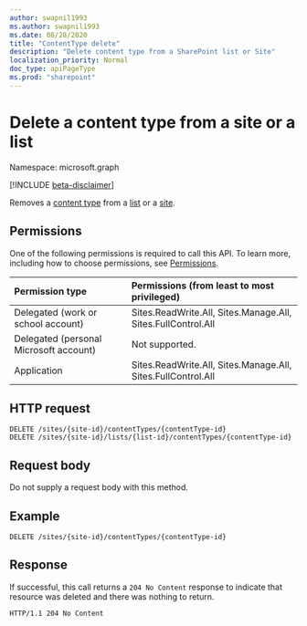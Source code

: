 ```yaml
---
author: swapnil1993
ms.author: swapnil1993
ms.date: 08/28/2020
title: "ContentType delete"
description: "Delete content type from a SharePoint list or Site"
localization_priority: Normal
doc_type: apiPageType
ms.prod: "sharepoint"
---
```

# Delete a content type from a site or a list

Namespace: microsoft.graph

[!INCLUDE [beta-disclaimer](../../includes/beta-disclaimer.md)]

Removes a [content type][contentType] from a [list][] or a [site][].


## Permissions
One of the following permissions is required to call this API. To learn more, including how to choose permissions, see [Permissions](/graph/permissions_reference.md).

|Permission type      | Permissions (from least to most privileged)              |
|:--------------------|:---------------------------------------------------------|
|Delegated (work or school account) | Sites.ReadWrite.All, Sites.Manage.All, Sites.FullControl.All    |
|Delegated (personal Microsoft account) | Not supported.    |
|Application | Sites.ReadWrite.All, Sites.Manage.All, Sites.FullControl.All |

## HTTP request

<!-- { "blockType": "ignored" } -->

```http
DELETE /sites/{site-id}/contentTypes/{contentType-id}
DELETE /sites/{site-id}/lists/{list-id}/contentTypes/{contentType-id}
```

## Request body

Do not supply a request body with this method.

## Example

<!-- { "blockType": "request", "name": "delete-contentType", "scopes": "sites.readwrite.all" } -->

```http
DELETE /sites/{site-id}/contentTypes/{contentType-id}
```

## Response

If successful, this call returns a `204 No Content` response to indicate that resource was deleted and there was nothing to return.

<!-- { "blockType": "response" } -->

```http
HTTP/1.1 204 No Content
```

[list]: ../resources/list.md
[contentType]: ../resources/contentType.md
[site]: ../resources/site.md


<!--
{
  "type": "#page.annotation",
  "description": "Delete content type from a SharePoint list or Site",
  "keywords": "content type",
  "section": "documentation",
  "tocPath": "sites/Delete ContentType",
  "suppressions": [
  ]
}
-->